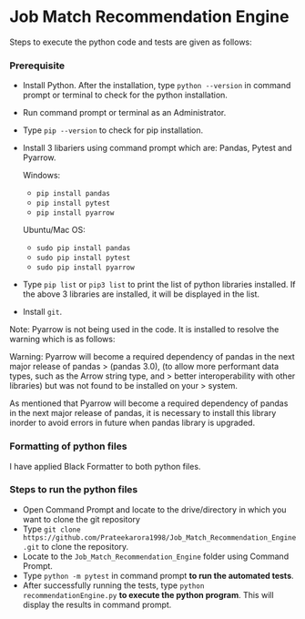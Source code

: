 # Job Match Recommendation Engine

Steps to execute the python code and tests are given as follows:

### Prerequisite

* Install Python. After the installation, type `python --version` in command prompt or terminal to check for the python installation.
* Run command prompt or terminal as an Administrator.
* Type `pip --version` to check for pip installation.
* Install 3 libariers using command prompt which are: Pandas, Pytest and Pyarrow.

    Windows:
    * `pip install pandas`
    * `pip install pytest`
    * `pip install pyarrow`
    
    Ubuntu/Mac OS:
    * `sudo pip install pandas`
    * `sudo pip install pytest`
    * `sudo pip install pyarrow`
* Type `pip list` or `pip3 list` to print the list of python libraries installed. If the above 3 libraries are installed, it will be displayed in the list.
* Install `git`.

Note: Pyarrow is not being used in the code. It is installed to resolve the warning which is as follows:

Warning: Pyarrow will become a required dependency of pandas in the next major release of pandas > (pandas 3.0), (to allow more performant data types, such as the Arrow string type, and > better interoperability with other libraries) but was not found to be installed on your > system.

As mentioned that Pyarrow will become a required dependency of pandas in the next major release of pandas, it is necessary to install this library inorder to avoid errors in future when pandas library is upgraded.

### Formatting of python files

I have applied Black Formatter to both python files.

### Steps to run the python files

* Open Command Prompt and locate to the drive/directory in which you want to clone the git repository
* Type `git clone https://github.com/Prateekarora1998/Job_Match_Recommendation_Engine.git` to clone the repository.
* Locate to the `Job_Match_Recommendation_Engine` folder using Command Prompt.
* Type `python -m pytest` in command prompt **to run the automated tests**.
* After successfully running the tests, type `python recommendationEngine.py` **to execute the python program**. This will display the results in command prompt.

